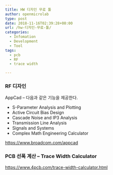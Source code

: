 ```yaml
---
title: HW 디자인 무료 툴
author: openmicrolab
type: post
date: 2018-11-16T02:39:28+00:00
url: /hw-디자인-무료-툴/
categories:
  - Infomation
  - Development
  - Tool
tags:
  - pcb
  - RF
  - trace width

---
```

### RF 디자인

AppCad &#8211; 다음과 같은 기능을 제공한다.

  * S-Parameter Analysis and Plotting
  * Active Circuit Bias Design
  * Cascade Noise and IP3 Analysis
  * Transmission Line Analysis
  * Signals and Systems
  * Complex Math Engineering Calculator

<a href="https://www.broadcom.com/appcad" target="_blank" rel="noopener noreferrer">https://www.broadcom.com/appcad</a>

### PCB 선폭 계산 &#8211; Trace Width Calculator

<a href="https://www.4pcb.com/trace-width-calculator.html" target="_blank" rel="noopener noreferrer">https://www.4pcb.com/trace-width-calculator.html</a>

&nbsp;